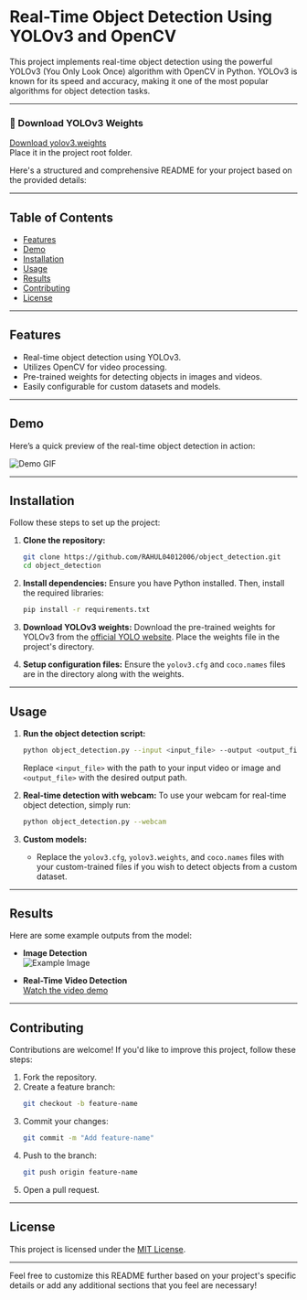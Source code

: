 # Real-Time Object Detection Using YOLOv3 and OpenCV

This project implements real-time object detection using the powerful YOLOv3 (You Only Look Once) algorithm with OpenCV in Python. YOLOv3 is known for its speed and accuracy, making it one of the most popular algorithms for object detection tasks.

---



### 🔗 Download YOLOv3 Weights
[Download yolov3.weights](https://pjreddie.com/media/files/yolov3.weights)  
Place it in the project root folder.

Here's a structured and comprehensive README for your project based on the provided details:

---



## Table of Contents
- [Features](#features)
- [Demo](#demo)
- [Installation](#installation)
- [Usage](#usage)
- [Results](#results)
- [Contributing](#contributing)
- [License](#license)

---

## Features
- Real-time object detection using YOLOv3.
- Utilizes OpenCV for video processing.
- Pre-trained weights for detecting objects in images and videos.
- Easily configurable for custom datasets and models.

---

## Demo
Here’s a quick preview of the real-time object detection in action:

![Demo GIF](https://via.placeholder.com/600x300?text=Add+Your+Demo+GIF+Here)

---

## Installation

Follow these steps to set up the project:

1. **Clone the repository:**
   ```bash
   git clone https://github.com/RAHUL04012006/object_detection.git
   cd object_detection
   ```

2. **Install dependencies:**
   Ensure you have Python installed. Then, install the required libraries:
   ```bash
   pip install -r requirements.txt
   ```

3. **Download YOLOv3 weights:**
   Download the pre-trained weights for YOLOv3 from the [official YOLO website](https://pjreddie.com/darknet/yolo/). Place the weights file in the project's directory.

4. **Setup configuration files:**
   Ensure the `yolov3.cfg` and `coco.names` files are in the directory along with the weights.

---

## Usage

1. **Run the object detection script:**
   ```bash
   python object_detection.py --input <input_file> --output <output_file>
   ```
   Replace `<input_file>` with the path to your input video or image and `<output_file>` with the desired output path.

2. **Real-time detection with webcam:**
   To use your webcam for real-time object detection, simply run:
   ```bash
   python object_detection.py --webcam
   ```

3. **Custom models:**
   - Replace the `yolov3.cfg`, `yolov3.weights`, and `coco.names` files with your custom-trained files if you wish to detect objects from a custom dataset.

---

## Results
Here are some example outputs from the model:

- **Image Detection**  
  ![Example Image](https://via.placeholder.com/600x400?text=Add+Example+Image+Here)

- **Real-Time Video Detection**  
  [Watch the video demo](https://via.placeholder.com/600x300?text=Add+Video+Link+Here)

---

## Contributing

Contributions are welcome! If you'd like to improve this project, follow these steps:

1. Fork the repository.
2. Create a feature branch:
   ```bash
   git checkout -b feature-name
   ```
3. Commit your changes:
   ```bash
   git commit -m "Add feature-name"
   ```
4. Push to the branch:
   ```bash
   git push origin feature-name
   ```
5. Open a pull request.

---

## License
This project is licensed under the [MIT License](LICENSE).

---

Feel free to customize this README further based on your project's specific details or add any additional sections that you feel are necessary!
